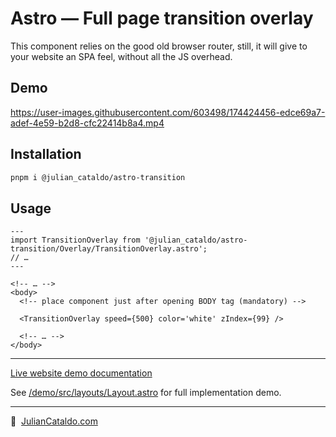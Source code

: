 # Astro — Full page transition overlay

This component relies on the good old browser router, still, it will give to
your website an SPA feel, without all the JS overhead.

## Demo

https://user-images.githubusercontent.com/603498/174424456-edce69a7-adef-4e59-b2d8-cfc22414b8a4.mp4

## Installation

```sh
pnpm i @julian_cataldo/astro-transition
```

## Usage

```astro
---
import TransitionOverlay from '@julian_cataldo/astro-transition/Overlay/TransitionOverlay.astro';
// …
---
```

```astro
<!-- … -->
<body>
  <!-- place component just after opening BODY tag (mandatory) -->

  <TransitionOverlay speed={500} color='white' zIndex={99} />

  <!-- … -->
</body>
```

---

[Live website demo documentation](../../demo)

See [/demo/src/layouts/Layout.astro](../../demo/src/layouts/Layout.astro)
for full implementation demo.

---

🔗  [JulianCataldo.com](https://www.juliancataldo.com/)
